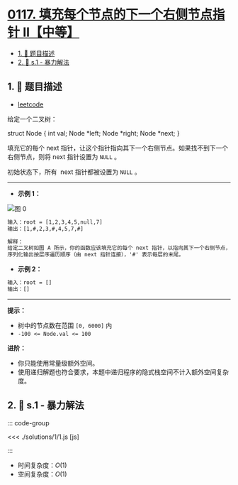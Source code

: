 # [0117. 填充每个节点的下一个右侧节点指针 II【中等】](https://github.com/tnotesjs/TNotes.leetcode/tree/main/notes/0117.%20%E5%A1%AB%E5%85%85%E6%AF%8F%E4%B8%AA%E8%8A%82%E7%82%B9%E7%9A%84%E4%B8%8B%E4%B8%80%E4%B8%AA%E5%8F%B3%E4%BE%A7%E8%8A%82%E7%82%B9%E6%8C%87%E9%92%88%20II%E3%80%90%E4%B8%AD%E7%AD%89%E3%80%91)

<!-- region:toc -->

- [1. 📝 题目描述](#1--题目描述)
- [2. 🎯 s.1 - 暴力解法](#2--s1---暴力解法)

<!-- endregion:toc -->

## 1. 📝 题目描述

- [leetcode](https://leetcode.cn/problems/populating-next-right-pointers-in-each-node-ii/)

给定一个二叉树：

struct Node { int val; Node *left; Node *right; Node \*next; }

填充它的每个 next 指针，让这个指针指向其下一个右侧节点。如果找不到下一个右侧节点，则将 next 指针设置为 `NULL` 。

初始状态下，所有  next 指针都被设置为 `NULL` 。

---

- **示例 1：**

![图 0](https://cdn.jsdelivr.net/gh/tnotesjs/imgs@main/2025-09-10-20-43-39.png)

```txt
输入：root = [1,2,3,4,5,null,7]
输出：[1,#,2,3,#,4,5,7,#]

解释：
给定二叉树如图 A 所示，你的函数应该填充它的每个 next 指针，以指向其下一个右侧节点，如图 B 所示。
序列化输出按层序遍历顺序（由 next 指针连接），'#' 表示每层的末尾。
```

- **示例 2：**

```txt
输入：root = []
输出：[]
```

---

**提示：**

- 树中的节点数在范围 `[0, 6000]` 内
- `-100 <= Node.val <= 100`

**进阶：**

- 你只能使用常量级额外空间。
- 使用递归解题也符合要求，本题中递归程序的隐式栈空间不计入额外空间复杂度。

## 2. 🎯 s.1 - 暴力解法

::: code-group

<<< ./solutions/1/1.js [js]

:::

- 时间复杂度：$O(1)$
- 空间复杂度：$O(1)$
